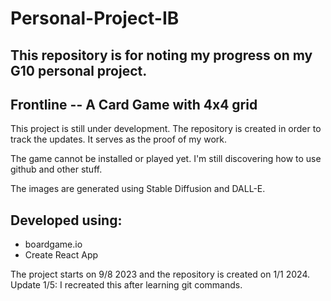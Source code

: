# Personal-Project-IB
## This repository is for noting my progress on my G10 personal project.
## Frontline -- A Card Game with 4x4 grid
This project is still under development. The repository is created in order to track the updates. It serves as the proof of my work. 

The game cannot be installed or played yet. I'm still discovering how to use github and other stuff. 

The images are generated using Stable Diffusion and DALL-E. 

## Developed using:
- boardgame.io
- Create React App

The project starts on 9/8 2023 and the repository is created on 1/1 2024.
Update 1/5: I recreated this after learning git commands. 